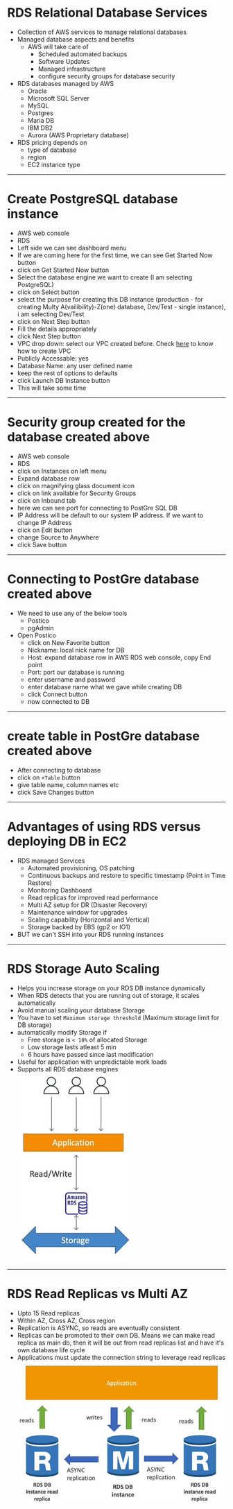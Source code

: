 # RDS Relational Database Services
* Collection of AWS services to manage relational databases
* Managed database aspects and benefits
	* AWS will take care of
		* Scheduled automated backups
		* Software Updates
		* Managed infrastructure
		* configure security groups for database security
* RDS databases managed by AWS
	* Oracle
	* Microsoft SQL Server
	* MySQL
	* Postgres
	* Maria DB
	* IBM DB2
	* Aurora (AWS Proprietary database)
* RDS pricing depends on
	* type of database
	* region
	* EC2 instance type
------
# Create PostgreSQL database instance
* AWS web console
* RDS
* Left side we can see dashboard menu
* If we are coming here for the first time, we can see Get Started Now button
* click on Get Started Now button
* Select the database engine we want to create (I am selecting PostgreSQL)
* click on Select button 
* select the purpose for creating this DB instance (production - for creating Multy A(vailibility)-Z(one) database, Dev/Test - single instance), i am selecting Dev/Test
* click on Next Step button
* Fill the details appropriately
* click Next Step button
* VPC drop down: select our VPC created before. Check [here](https://github.com/avinashbabudonthu/aws/tree/master/vpc) to know how to create VPC
* Publicly Accessable: yes
* Database Name: any user defined name
* keep the rest of options to defaults
* click Launch DB Instance button
* This will take some time
------
# Security group created for the database created above
* AWS web console
* RDS
* click on Instances on left menu
* Expand database row
* click on magnifying glass document icon
* click on link available for Security Groups
* click on Inbound tab
* here we can see port for connecting to PostGre SQL DB
* IP Address will be default to our system IP address. If we want to change IP Address
* click on Edit button
* change Source to Anywhere
* click Save button
------
# Connecting to PostGre database created above
* We need to use any of the below tools
	* Postico
	* pgAdmin
* Open Postico
	* click on New Favorite button
	* Nickname: local nick name for DB
	* Host: expand database row in AWS RDS web console, copy End point
	* Port: port our database is running
	* enter username and password
	* enter database name what we gave while creating DB
	* click Connect button
	* now connected to DB
------
# create table in PostGre database created above
* After connecting to database
* click on `+Table` button
* give table name, column names etc
* click Save Changes button
------
# Advantages of using RDS versus deploying DB in EC2
* RDS managed Services
	* Automated provisioning, OS patching
	* Continuous backups and restore to specific timestamp (Point in Time Restore)
	* Monitoring Dashboard
	* Read replicas for improved read performance
	* Multi AZ setup for DR (Disaster Recovery)
	* Maintenance window for upgrades
	* Scaling capability (Horizontal and Vertical)
	* Storage backed by EBS (gp2 or IO1)
* BUT we can't SSH into your RDS running instances
------
# RDS Storage Auto Scaling
* Helps you increase storage on your RDS DB instance dynamically
* When RDS detects that you are running out of storage, it scales automatically
* Avoid manual scaling your database Storage
* You have to set `Maximum storage threshold` (Maximum storage limit for DB storage)
* automatically modify Storage if
	* Free storage is `< 10%` of allocated Storage
	* Low storage lasts atleast 5 min
	* 6 hours have passed since last modification
* Useful for application with unpredictable work loads
* Supports all RDS database engines
![picture](imgs/001-rds-storage.jpg)
------
# RDS Read Replicas vs Multi AZ
* Upto 15 Read replicas
* Within AZ, Cross AZ, Cross region
* Replication is ASYNC, so reads are eventually consistent
* Replicas can be promoted to their own DB. Means we can make read replica as main db, then it will be out from read replicas list and have it's own database life cycle
* Applications must update the connection string to leverage read replicas
![picture](imgs/001-read-replicas.jpg)